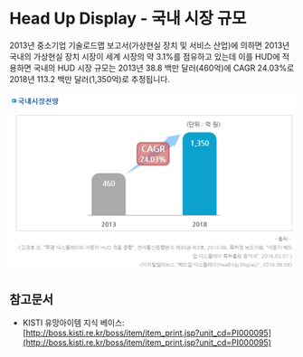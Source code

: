 # Head Up Display - 국내 시장 규모

2013년 중소기업 기술로드맵 보고서(가상현실 장치 및 서비스 산업)에 의하면 2013년 국내의 가상현실 장치
시장이 세계 시장의 약 3.1%를 점유하고 있는데 이를 HUD에 적용하면 국내의 HUD 시장 규모는 2013년 38.8 백만 달러(460억)에 CAGR 24.03%로 2018년 113.2 백만 달러(1,350억)로 추정됩니다.


![](./images/HeadUpDisplay_Q12_2_1.PNG)


## 참고문서
- KISTI 유망아이템 지식 베이스: [http://boss.kisti.re.kr/boss/item/item_print.jsp?unit_cd=PI000095](http://boss.kisti.re.kr/boss/item/item_print.jsp?unit_cd=PI000095)
